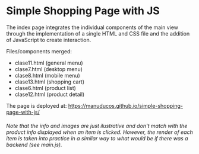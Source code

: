 
# Simple Shopping Page with JS

The index page integrates the individual components of the main view through the implementation of a single HTML and CSS file and the addition of JavaScript to create interaction.

Files/components merged:
- clase11.html (general menu)
- clase7.html (desktop menu)
- clase8.html (mobile menu)
- clase13.html (shopping cart)
- clase6.html (product list)
- clase12.html (product detail)

The page is deployed at: https://manuducos.github.io/simple-shopping-page-with-js/

###### Note that the info and images are just ilustrative and don't match with the product info displayed when an item is clicked. However, the render of each item is taken into practice in a similar way to what would be if there was a backend (see main.js).
